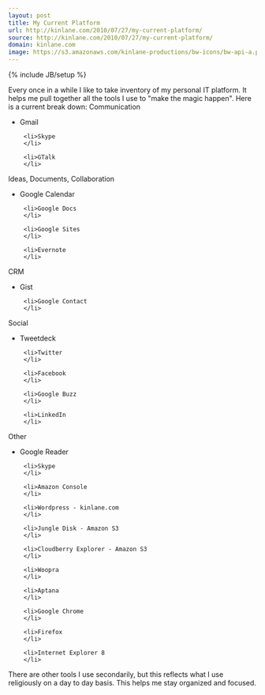 ```yaml
---
layout: post
title: My Current Platform
url: http://kinlane.com/2010/07/27/my-current-platform/
source: http://kinlane.com/2010/07/27/my-current-platform/
domain: kinlane.com
image: https://s3.amazonaws.com/kinlane-productions/bw-icons/bw-api-a.png
---
```

{% include JB/setup %}<p>
     Every once in a while I like to take inventory of my personal IT platform. It helps me pull together all the tools I use to "make the magic happen". Here is a current break down: Communication
</p>

<ul class="mainlist">
     <li>Gmail
     </li>

     <li>Skype
     </li>

     <li>GTalk
     </li>
</ul>

<p>
     Ideas, Documents, Collaboration
</p>

<ul class="mainlist">
     <li>Google Calendar
     </li>

     <li>Google Docs
     </li>

     <li>Google Sites
     </li>

     <li>Evernote
     </li>
</ul>

<p>
     CRM
</p>

<ul class="mainlist">
     <li>Gist
     </li>

     <li>Google Contact
     </li>
</ul>

<p>
     Social
</p>

<ul class="mainlist">
     <li>Tweetdeck
     </li>

     <li>Twitter
     </li>

     <li>Facebook
     </li>

     <li>Google Buzz
     </li>

     <li>LinkedIn
     </li>
</ul>

<p>
     Other
</p>

<ul class="mainlist">
     <li>Google Reader
     </li>

     <li>Skype
     </li>

     <li>Amazon Console
     </li>

     <li>Wordpress - kinlane.com
     </li>

     <li>Jungle Disk - Amazon S3
     </li>

     <li>Cloudberry Explorer - Amazon S3
     </li>

     <li>Woopra
     </li>

     <li>Aptana
     </li>

     <li>Google Chrome
     </li>

     <li>Firefox
     </li>

     <li>Internet Explorer 8
     </li>
</ul>

<p>
     There are other tools I use secondarily, but this reflects what I use religiously on a day to day basis. This helps me stay organized and focused.
</p>